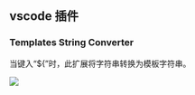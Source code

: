 ## vscode 插件

### Templates String Converter

当键入“${”时，此扩展将字符串转换为模板字符串。

![](https://raw.githubusercontent.com/meganrogge/template-string-converter/master/src/images/demo.gif)